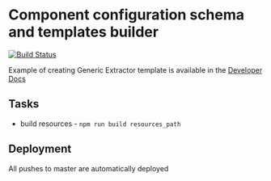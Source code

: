 # Component configuration schema and templates builder

[![Build Status](https://travis-ci.org/keboola/kbc-ui-templates.svg?branch=master)](https://travis-ci.org/keboola/kbc-ui-templates)

Example of creating Generic Extractor template is available in the [Developer Docs](https://developers.keboola.com/extend/generic-extractor/registration/#example)

## Tasks

- build resources - `npm run build resources_path`

## Deployment

All pushes to master are automatically deployed
